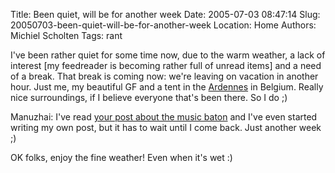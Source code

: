 Title: Been quiet, will be for another week
Date: 2005-07-03 08:47:14
Slug: 20050703-been-quiet-will-be-for-another-week
Location: Home
Authors: Michiel Scholten
Tags: rant

<p>I've been rather quiet for some time now, due to the warm weather, a lack of interest [my feedreader is becoming rather full of unread items] and a need of a break. That break is coming now: we're leaving on vacation in another hour. Just me, my beautiful GF and a tent in the <a href="http://en.wikipedia.org/wiki/Ardennes">Ardennes</a> in Belgium. Really nice surroundings, if I believe everyone that's been there. So I do ;)</p>

<p>Manuzhai: I've read <a href="http://www.manuzhai.nl/weblog/comments/the-long-awaited-music-baton/">your post about the music baton</a> and I've even started writing my own post, but it has to wait until I come back. Just another week ;)</p>

<p>OK folks, enjoy the fine weather! Even when it's wet :)</p>